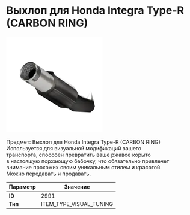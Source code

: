# Выхлоп для Honda Integra Type-R (CARBON RING)

![Item Image](../img/2991.webp?raw=true)

Предмет: Выхлоп для Honda Integra Type-R (CARBON RING)<br>Используется для визуальной модификаций вашего<br>транспорта, способен превратить ваше ржавое корыто<br>в настоящую порхающую бабочку, что обязательно привлечет<br>внимание прохожих своим уникальным стилем и красотой.<br>Можно передавать и продавать.


| Параметр | Значение |
|----------|----------|
| **ID** | 2991 |
| **Тип** | ITEM_TYPE_VISUAL_TUNING |

